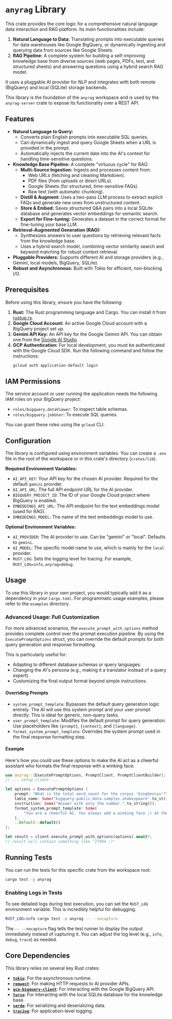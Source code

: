 # `anyrag` Library

This crate provides the core logic for a comprehensive natural language data interaction and RAG platform. Its main functionalities include:
1.  **Natural Language to Data:** Translating prompts into executable queries for data warehouses like Google BigQuery, or dynamically ingesting and querying data from sources like Google Sheets.
2.  **RAG Pipeline:** A complete system for building a self-improving knowledge base from diverse sources (web pages, PDFs, text, and structured sheets) and answering questions using a hybrid search RAG model.

It uses a pluggable AI provider for NLP and integrates with both remote (BigQuery) and local (SQLite) storage backends.

This library is the foundation of the `anyrag` workspace and is used by the `anyrag-server` crate to expose its functionality over a REST API.

## Features

*   **Natural Language to Query:**
    *   Converts plain English prompts into executable SQL queries.
    *   Can dynamically ingest and query Google Sheets when a URL is provided in the prompt.
    *   Automatically injects the current date into the AI's context for handling time-sensitive questions.
*   **Knowledge Base Pipeline:** A complete "virtuous cycle" for RAG:
    *   **Multi-Source Ingestion:** Ingests and processes content from:
        -   Web URLs (fetching and cleaning Markdown).
        -   PDF files (from uploads or direct URLs).
        -   Google Sheets (for structured, time-sensitive FAQs).
        -   Raw text (with automatic chunking).
    *   **Distill & Augment:** Uses a two-pass LLM process to extract explicit FAQs and generate new ones from unstructured content.
    *   **Store & Embed:** Saves structured Q&A pairs into a local SQLite database and generates vector embeddings for semantic search.
    *   **Export for Fine-tuning:** Generates a dataset in the correct format for fine-tuning your base LLM.
*   **Retrieval-Augmented Generation (RAG):**
    *   Synthesizes answers to user questions by retrieving relevant facts from the knowledge base.
    *   Uses a hybrid search model, combining vector similarity search and keyword matching for robust context retrieval.
*   **Pluggable Providers:** Supports different AI and storage providers (e.g., Gemini, local models, BigQuery, SQLite).
*   **Robust and Asynchronous:** Built with Tokio for efficient, non-blocking I/O.

## Prerequisites

Before using this library, ensure you have the following:

1.  **Rust:** The Rust programming language and Cargo. You can install it from [rustup.rs](https://rustup.rs/).
2.  **Google Cloud Account:** An active Google Cloud account with a BigQuery project set up.
3.  **Gemini API Key:** An API key for the Google Gemini API. You can obtain one from the [Google AI Studio](https://aistudio.google.com/app/apikey).
4.  **GCP Authentication:** For local development, you must be authenticated with the Google Cloud SDK. Run the following command and follow the instructions:
    ```sh
    gcloud auth application-default login
    ```

## IAM Permissions

The service account or user running the application needs the following IAM roles on your BigQuery project:

*   `roles/bigquery.dataViewer`: To inspect table schemas.
*   `roles/bigquery.jobUser`: To execute SQL queries.

You can grant these roles using the `gcloud` CLI.

## Configuration

The library is configured using environment variables. You can create a `.env` file in the root of the workspace or in this crate's directory (`crates/lib`).

**Required Environment Variables:**

*   `AI_API_KEY`: Your API key for the chosen AI provider. Required for the default `gemini` provider.
*   `AI_API_URL`: The full API endpoint URL for the AI provider.
*   `BIGQUERY_PROJECT_ID`: The ID of your Google Cloud project where BigQuery is enabled.
*   `EMBEDDINGS_API_URL`: The API endpoint for the text embeddings model (used for RAG).
*   `EMBEDDINGS_MODEL`: The name of the text embeddings model to use.

**Optional Environment Variables:**

*   `AI_PROVIDER`: The AI provider to use. Can be "gemini" or "local". Defaults to `gemini`.
*   `AI_MODEL`: The specific model name to use, which is mainly for the `local` provider.
*   `RUST_LOG`: Sets the logging level for tracing. For example, `RUST_LOG=info,anyrag=debug`.

## Usage

To use this library in your own project, you would typically add it as a dependency in your `Cargo.toml`. For programmatic usage examples, please refer to the `examples` directory.

### Advanced Usage: Full Customization

For more advanced scenarios, the `execute_prompt_with_options` method provides complete control over the prompt execution pipeline. By using the `ExecutePromptOptions` struct, you can override the default prompts for both query generation and response formatting.

This is particularly useful for:
*   Adapting to different database schemas or query languages.
*   Changing the AI's persona (e.g., making it a translator instead of a query expert).
*   Customizing the final output format beyond simple instructions.

#### Overriding Prompts

-   `system_prompt_template`: Bypasses the default query generation logic entirely. The AI will use this system prompt and your user prompt directly. This is ideal for generic, non-query tasks.
-   `user_prompt_template`: Modifies the default prompt for query generation. Use placeholders like `{prompt}`, `{context}`, and `{language}`.
-   `format_system_prompt_template`: Overrides the system prompt used in the final response formatting step.

#### Example

Here's how you could use these options to make the AI act as a cheerful assistant who formats the final response with a winking face:

```/dev/null/example.rs
use anyrag::{ExecutePromptOptions, PromptClient, PromptClientBuilder};
// ... setup client ...

let options = ExecutePromptOptions {
    prompt: "What is the total word_count for the corpus 'kinghenryv'?".to_string(),
    table_name: Some("bigquery-public-data.samples.shakespeare".to_string()),
    instruction: Some("Answer with only the number.".to_string()),
    format_system_prompt_template: Some(
        "You are a cheerful AI. You always add a winking face ;) at the end.".to_string(),
    ),
    ..Default::default()
};

let result = client.execute_prompt_with_options(options).await?;
// result will contain something like "27894 ;)"
```

## Running Tests

You can run the tests for this specific crate from the workspace root:

```sh
cargo test -p anyrag
```

### Enabling Logs in Tests

To see detailed logs during test execution, you can set the `RUST_LOG` environment variable. This is incredibly helpful for debugging.

```sh
RUST_LOG=info cargo test -p anyrag -- --nocapture
```

The `-- --nocapture` flag tells the test runner to display the output immediately instead of capturing it. You can adjust the log level (e.g., `info`, `debug`, `trace`) as needed.

## Core Dependencies

This library relies on several key Rust crates:

*   [**`tokio`**](https://crates.io/crates/tokio): For the asynchronous runtime.
*   [**`reqwest`**](https://crates.io/crates/reqwest): For making HTTP requests to AI provider APIs.
*   [**`gcp-bigquery-client`**](https://crates.io/crates/gcp-bigquery-client): For interacting with the Google BigQuery API.
*   [**`turso`**](https://crates.io/crates/turso): For interacting with the local SQLite database for the knowledge base.
*   [**`serde`**](https://crates.io/crates/serde): For serializing and deserializing data.
*   [**`tracing`**](https://crates.io/crates/tracing): For application-level logging.